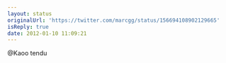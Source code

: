 ```yaml
---
layout: status
originalUrl: 'https://twitter.com/marcgg/status/156694108902129665'
isReply: true
date: 2012-01-10 11:09:21
---
```


@Kaoo tendu
